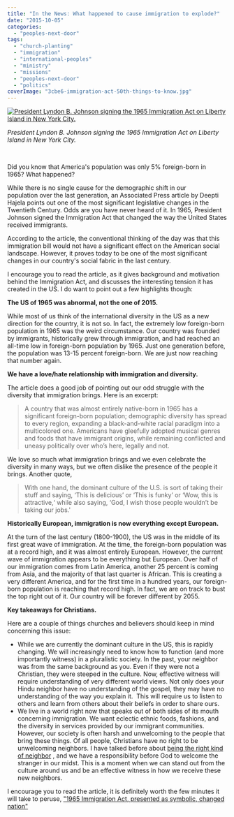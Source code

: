```yaml
---
title: "In the News: What happened to cause immigration to explode?"
date: "2015-10-05"
categories: 
  - "peoples-next-door"
tags: 
  - "church-planting"
  - "immigration"
  - "international-peoples"
  - "ministry"
  - "missions"
  - "peoples-next-door"
  - "politics"
coverImage: "3cbe6-immigration-act-50th-things-to-know.jpg"
---
```


[![President Lyndon B. Johnson signing the 1965 Immigration Act on Liberty Island in New York City.](images/3cbe6-immigration-act-50th-things-to-know.jpg)](https://keelancook.files.wordpress.com/2020/08/3cbe6-immigration-act-50th-things-to-know.jpg)

_President Lyndon B. Johnson signing the 1965 Immigration Act on Liberty Island in New York City._

 

Did you know that America's population was only 5% foreign-born in 1965? What happened?

While there is no single cause for the demographic shift in our population over the last generation, an Associated Press article by Deepti Hajela points out one of the most significant legislative changes in the Twentieth Century. Odds are you have never heard of it. In 1965, President Johnson signed the Immigration Act that changed the way the United States received immigrants.

According to the article, the conventional thinking of the day was that this immigration bill would not have a significant effect on the American social landscape. However, it proves today to be one of the most significant changes in our country's social fabric in the last century.

I encourage you to read the article, as it gives background and motivation behind the Immigration Act, and discusses the interesting tension it has created in the US. I do want to point out a few highlights though:

**The US of 1965 was abnormal, not the one of 2015.**

While most of us think of the international diversity in the US as a new direction for the country, it is not so. In fact, the extremely low foreign-born population in 1965 was the weird circumstance. Our country was founded by immigrants, historically grew through immigration, and had reached an all-time low in foreign-born population by 1965. Just one generation before, the population was 13-15 percent foreign-born. We are just now reaching that number again.

**We have a love/hate relationship with immigration and diversity.** 

The article does a good job of pointing out our odd struggle with the diversity that immigration brings. Here is an excerpt:

> A country that was almost entirely native-born in 1965 has a significant foreign-born population; demographic diversity has spread to every region, expanding a black-and-white racial paradigm into a multicolored one. Americans have gleefully adopted musical genres and foods that have immigrant origins, while remaining conflicted and uneasy politically over who’s here, legally and not.

We love so much what immigration brings and we even celebrate the diversity in many ways, but we often dislike the presence of the people it brings. Another quote,

> With one hand, the dominant culture of the U.S. is sort of taking their stuff and saying, ‘This is delicious’ or ‘This is funky’ or ‘Wow, this is attractive,‘ while also saying, ‘God, I wish those people wouldn’t be taking our jobs.'

**Historically European, immigration is now everything except European.** 

At the turn of the last century (1800-1900), the US was in the middle of its first great wave of immigration. At the time, the foreign-born population was at a record high, and it was almost entirely European. However, the current wave of immigration appears to be everything but European. Over half of our immigration comes from Latin America, another 25 percent is coming from Asia, and the majority of that last quarter is African. This is creating a very different America, and for the first time in a hundred years, our foreign-born population is reaching that record high. In fact, we are on track to bust the top right out of it. Our country will be forever different by 2055.

**Key takeaways for Christians.**

Here are a couple of things churches and believers should keep in mind concerning this issue:

- While we are currently the dominant culture in the US, this is rapidly changing. We will increasingly need to know how to function (and more importantly witness) in a pluralistic society. In the past, your neighbor was from the same background as you. Even if they were not a Christian, they were steeped in the culture. Now, effective witness will require understanding of very different world views. Not only does your Hindu neighbor have no understanding of the gospel, they may have no understanding of the way you explain it.  This will require us to listen to others and learn from others about their beliefs in order to share ours.
- We live in a world right now that speaks out of both sides of its mouth concerning immigration. We want eclectic ethnic foods, fashions, and the diversity in services provided by our immigrant communities. However, our society is often harsh and unwelcoming to the people that bring these things. Of all people, Christians have no right to be unwelcoming neighbors. I have talked before about [being the right kind of neighbor](http://www.thecgcs.org/?p=6426) , and we have a responsibility before God to welcome the stranger in our midst. This is a moment when we can stand out from the culture around us and be an effective witness in how we receive these new neighbors.

I encourage you to read the article, it is definitely worth the few minutes it will take to peruse, ["1965 Immigration Act, presented as symbolic, changed nation"](http://www.elkharttruth.com/news/national/2015/10/03/1965-Immigration-Act-presented-as-symbolic-changed-nation.html)
